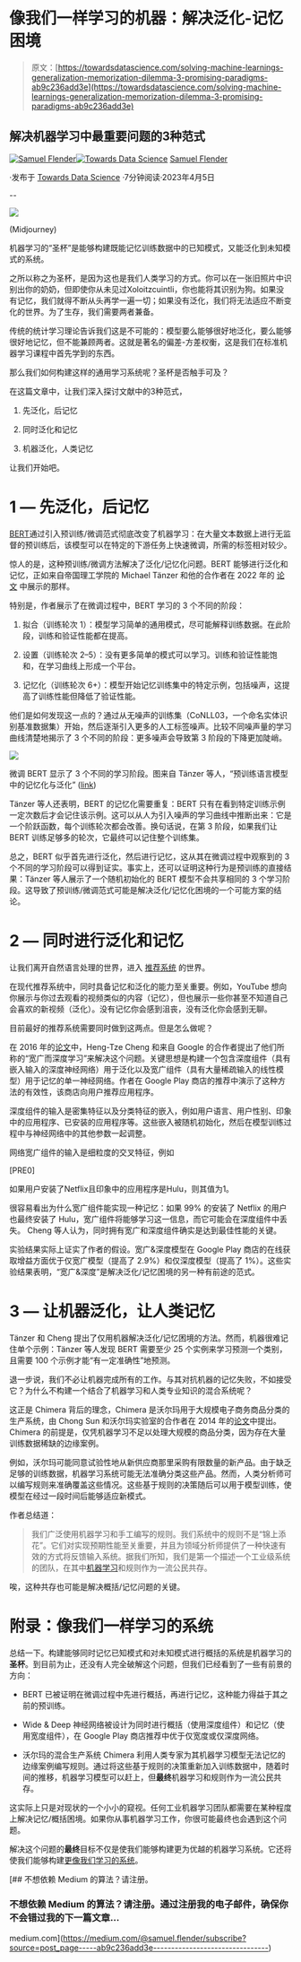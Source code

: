 # 像我们一样学习的机器：解决泛化-记忆困境

> 原文：[https://towardsdatascience.com/solving-machine-learnings-generalization-memorization-dilemma-3-promising-paradigms-ab9c236add3e](https://towardsdatascience.com/solving-machine-learnings-generalization-memorization-dilemma-3-promising-paradigms-ab9c236add3e)

## 解决机器学习中最重要问题的3种范式

[](https://medium.com/@samuel.flender?source=post_page-----ab9c236add3e--------------------------------)[![Samuel Flender](../Images/390d82a673de8a8bb11cef66978269b5.png)](https://medium.com/@samuel.flender?source=post_page-----ab9c236add3e--------------------------------)[](https://towardsdatascience.com/?source=post_page-----ab9c236add3e--------------------------------)[![Towards Data Science](../Images/a6ff2676ffcc0c7aad8aaf1d79379785.png)](https://towardsdatascience.com/?source=post_page-----ab9c236add3e--------------------------------) [Samuel Flender](https://medium.com/@samuel.flender?source=post_page-----ab9c236add3e--------------------------------)

·发布于 [Towards Data Science](https://towardsdatascience.com/?source=post_page-----ab9c236add3e--------------------------------) ·7分钟阅读·2023年4月5日

--

![](../Images/d07a01c4830a1e5c49f4bbf135d147d5.png)

(Midjourney)

机器学习的“圣杯”是能够构建既能记忆训练数据中的已知模式，又能泛化到未知模式的系统。

之所以称之为圣杯，是因为这也是我们人类学习的方式。你可以在一张旧照片中识别出你的奶奶，但即使你从未见过Xoloitzcuintli，你也能将其识别为狗。如果没有记忆，我们就得不断从头再学一遍一切；如果没有泛化，我们将无法适应不断变化的世界。为了生存，我们需要两者兼备。

传统的统计学习理论告诉我们这是不可能的：模型要么能够很好地泛化，要么能够很好地记忆，但不能兼顾两者。这就是著名的偏差-方差权衡，这是我们在标准机器学习课程中首先学到的东西。

那么我们如何构建这样的通用学习系统呢？圣杯是否触手可及？

在这篇文章中，让我们深入探讨文献中的3种范式，

1.  先泛化，后记忆

1.  同时泛化和记忆

1.  机器泛化，人类记忆

让我们开始吧。

# 1 — 先泛化，后记忆

[BERT](/what-exactly-happens-when-we-fine-tune-bert-f5dc32885d76)通过引入预训练/微调范式彻底改变了机器学习：在大量文本数据上进行无监督的预训练后，该模型可以在特定的下游任务上快速微调，所需的标签相对较少。

惊人的是，这种预训练/微调方法解决了泛化/记忆化问题。BERT 能够进行泛化和记忆，正如来自帝国理工学院的 Michael Tänzer 和他的合作者在 2022 年的 [论文](https://aclanthology.org/2022.acl-long.521/) 中展示的那样。

特别是，作者展示了在微调过程中，BERT 学习的 3 个不同的阶段：

1.  拟合（训练轮次 1）：模型学习简单的通用模式，尽可能解释训练数据。在此阶段，训练和验证性能都在提高。

1.  设置（训练轮次 2–5）：没有更多简单的模式可以学习。训练和验证性能饱和，在学习曲线上形成一个平台。

1.  记忆化（训练轮次 6+）：模型开始记忆训练集中的特定示例，包括噪声，这提高了训练性能但降低了验证性能。

他们是如何发现这一点的？通过从无噪声的训练集（CoNLL03，一个命名实体识别基准数据集）开始，然后逐渐引入更多的人工标签噪声。比较不同噪声量的学习曲线清楚地揭示了 3 个不同的阶段：更多噪声会导致第 3 阶段的下降更加陡峭。

![](../Images/a4f7edec8029dad338c529bd40303703.png)

微调 BERT 显示了 3 个不同的学习阶段。图来自 Tänzer 等人，“预训练语言模型中的记忆化与泛化” ([link](https://aclanthology.org/2022.acl-long.521/))

Tänzer 等人还表明，BERT 的记忆化需要重复：BERT 只有在看到特定训练示例一定次数后才会记住该示例。这可以从人为引入噪声的学习曲线中推断出来：它是一个阶跃函数，每个训练轮次都会改善。换句话说，在第 3 阶段，如果我们让 BERT 训练足够多的轮次，它最终可以记住整个训练集。

总之，BERT 似乎首先进行泛化，然后进行记忆，这从其在微调过程中观察到的 3 个不同的学习阶段可以得到证实。事实上，还可以证明这种行为是预训练的直接结果：Tänzer 等人展示了一个随机初始化的 BERT 模型不会共享相同的 3 个学习阶段。这导致了预训练/微调范式可能是解决泛化/记忆化困境的一个可能方案的结论。

# 2 — 同时进行泛化和记忆

让我们离开自然语言处理的世界，进入 [推荐系统](https://medium.com/towards-data-science/biases-in-recommender-systems-top-challenges-and-recent-breakthroughs-edcda59d30bf) 的世界。

在现代推荐系统中，同时具备记忆和泛化的能力至关重要。例如，YouTube 想向你展示与你过去观看的视频类似的内容（记忆），但也展示一些你甚至不知道自己会喜欢的新视频（泛化）。没有记忆你会感到沮丧，没有泛化你会感到无聊。

目前最好的推荐系统需要同时做到这两点。但是怎么做呢？

在 2016 年的[论文](https://arxiv.org/abs/1606.07792)中，Heng-Tze Cheng 和来自 Google 的合作者提出了他们所称的“宽广而深度学习”来解决这个问题。关键思想是构建一个包含深度组件（具有嵌入输入的深度神经网络）用于泛化以及宽广组件（具有大量稀疏输入的线性模型）用于记忆的单一神经网络。作者在 Google Play 商店的推荐中演示了这种方法的有效性，该商店向用户推荐应用程序。

深度组件的输入是密集特征以及分类特征的嵌入，例如用户语言、用户性别、印象中的应用程序、已安装的应用程序等。这些嵌入被随机初始化，然后在模型训练过程中与神经网络中的其他参数一起调整。

网络宽广组件的输入是细粒度的交叉特征，例如

[PRE0]

如果用户安装了Netflix且印象中的应用程序是Hulu，则其值为1。

很容易看出为什么宽广组件能实现一种记忆：如果 99% 的安装了 Netflix 的用户也最终安装了 Hulu，宽广组件将能够学习这一信息，而它可能会在深度组件中丢失。 Cheng 等人认为，同时拥有宽广和深度组件确实是达到最佳性能的关键。

实验结果实际上证实了作者的假设。宽广&深度模型在 Google Play 商店的在线获取增益方面优于仅宽广模型（提高了 2.9%）和仅深度模型（提高了 1%）。这些实验结果表明，“宽广&深度”是解决泛化/记忆困境的另一种有前途的范式。

# 3 — 让机器泛化，让人类记忆

Tänzer 和 Cheng 提出了仅用机器解决泛化/记忆困境的方法。然而，机器很难记住单个示例：Tänzer 等人发现 BERT 需要至少 25 个实例来学习预测一个类别，且需要 100 个示例才能“有一定准确性”地预测。

退一步说，我们不必让机器完成所有的工作。与其对抗机器的记忆失败，不如接受它？为什么不构建一个结合了机器学习和人类专业知识的混合系统呢？

这正是 Chimera 背后的理念，Chimera 是沃尔玛用于大规模电子商务商品分类的生产系统，由 Chong Sun 和沃尔玛实验室的合作者在 2014 年的[论文](https://pages.cs.wisc.edu/~anhai/papers/chimera-vldb14.pdf)中提出。Chimera 的前提是，仅凭机器学习不足以处理大规模的商品分类，因为存在大量训练数据稀缺的边缘案例。

例如，沃尔玛可能同意试验性地从新供应商那里采购有限数量的新产品。由于缺乏足够的训练数据，机器学习系统可能无法准确分类这些产品。然而，人类分析师可以编写规则来准确覆盖这些情况。这些基于规则的决策随后可以用于模型训练，使模型在经过一段时间后能够适应新模式。

作者总结道：

> 我们广泛使用机器学习和手工编写的规则。我们系统中的规则不是“锦上添花”。它们对实现预期性能至关重要，并且为领域分析师提供了一种快速有效的方式将反馈输入系统。据我们所知，我们是第一个描述一个工业级系统的团队，在其中[机器学习](https://medium.com/towards-data-science/the-origin-of-intelligent-behavior-3d3f2f659dc2)和规则作为一流公民共存。

唉，这种共存也可能是解决概括/记忆问题的关键。

# 附录：像我们一样学习的系统

总结一下。构建能够同时记忆已知模式和对未知模式进行概括的系统是机器学习的**圣杯**。到目前为止，还没有人完全破解这个问题，但我们已经看到了一些有前景的方向：

+   BERT 已被证明在微调过程中先进行概括，再进行记忆，这种能力得益于其之前的预训练。

+   Wide & Deep 神经网络被设计为同时进行概括（使用深度组件）和记忆（使用宽度组件），在 Google Play 商店推荐中优于仅宽度或仅深度网络。

+   沃尔玛的混合生产系统 Chimera 利用人类专家为其机器学习模型无法记忆的边缘案例编写规则。通过将这些基于规则的决策重新加入训练数据中，随着时间的推移，机器学习模型可以赶上，但**最终**机器学习和规则作为一流公民共存。

这实际上只是对现状的一个小小的窥视。任何工业机器学习团队都需要在某种程度上解决记忆/概括困境。如果你从事机器学习工作，你很可能最终也会遇到这个问题。

解决这个问题的**最终**目标不仅是使我们能够构建更为优越的机器学习系统。它还将使我们能够构建[更像我们学习的系统](https://medium.com/towards-data-science/the-origin-of-intelligent-behavior-3d3f2f659dc2)。

[](https://medium.com/@samuel.flender/subscribe?source=post_page-----ab9c236add3e--------------------------------) [## 不想依赖 Medium 的算法？请注册。

### 不想依赖 Medium 的算法？请注册。通过注册我的电子邮件，确保你不会错过我的下一篇文章…

medium.com](https://medium.com/@samuel.flender/subscribe?source=post_page-----ab9c236add3e--------------------------------)

